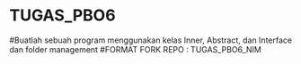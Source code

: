 # TUGAS_PBO6
#Buatlah sebuah program menggunakan kelas Inner, Abstract, dan Interface dan folder management
#FORMAT FORK REPO : TUGAS_PBO6_NIM
